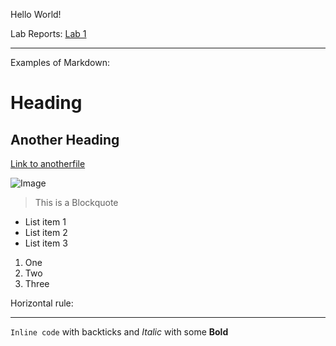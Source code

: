 Hello World!

Lab Reports:
[Lab 1](https://oowretep.github.io/cse15l-lab-reports/lab1.html)

--- 
Examples of Markdown:
# Heading
## Another Heading

[Link to anotherfile](https://oowretep.github.io/cse15l-lab-reports/anotherfile.html) 

![Image](http://url/a.png)

 > This is a Blockquote

* List item 1
* List item 2
* List item 3

1. One
2. Two
3. Three

Horizontal rule:

--- 

`Inline code` with backticks and *Italic* with some **Bold**
